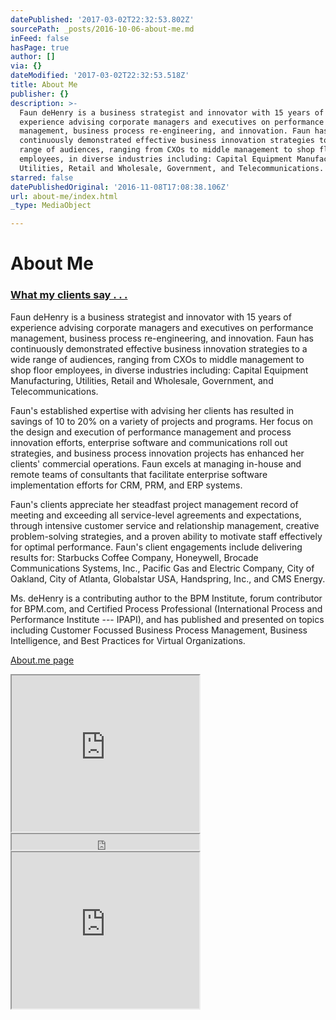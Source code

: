 ```yaml
---
datePublished: '2017-03-02T22:32:53.802Z'
sourcePath: _posts/2016-10-06-about-me.md
inFeed: false
hasPage: true
author: []
via: {}
dateModified: '2017-03-02T22:32:53.518Z'
title: About Me
publisher: {}
description: >-
  Faun deHenry is a business strategist and innovator with 15 years of
  experience advising corporate managers and executives on performance
  management, business process re-engineering, and innovation. Faun has
  continuously demonstrated effective business innovation strategies to a wide
  range of audiences, ranging from CXOs to middle management to shop floor
  employees, in diverse industries including: Capital Equipment Manufacturing,
  Utilities, Retail and Wholesale, Government, and Telecommunications.
starred: false
datePublishedOriginal: '2016-11-08T17:08:38.106Z'
url: about-me/index.html
_type: MediaObject

---
```

# About Me

### [What my clients say . . .][0]

Faun deHenry is a business strategist and innovator with 15 years of experience advising corporate managers and executives on performance management, business process re-engineering, and innovation. Faun has continuously demonstrated effective business innovation strategies to a wide range of audiences, ranging from CXOs to middle management to shop floor employees, in diverse industries including: Capital Equipment Manufacturing, Utilities, Retail and Wholesale, Government, and Telecommunications.

Faun's established expertise with advising her clients has resulted in savings of 10 to 20% on a variety of projects and programs. Her focus on the design and execution of performance management and process innovation efforts, enterprise software and communications roll out strategies, and business process innovation projects has enhanced her clients' commercial operations. Faun excels at managing in-house and remote teams of consultants that facilitate enterprise software implementation efforts for CRM, PRM, and ERP systems.

Faun's clients appreciate her steadfast project management record of meeting and exceeding all service-level agreements and expectations, through intensive customer service and relationship management, creative problem-solving strategies, and a proven ability to motivate staff effectively for optimal performance. Faun's client engagements include delivering results for: Starbucks Coffee Company, Honeywell, Brocade Communications Systems, Inc., Pacific Gas and Electric Company, City of Oakland, City of Atlanta, Globalstar USA, Handspring, Inc., and CMS Energy.

Ms. deHenry is a contributing author to the BPM Institute, forum contributor for BPM.com, and Certified Process Professional (International Process and Performance Institute --- IPAPI), and has published and presented on topics including Customer Focussed Business Process Management, Business Intelligence, and Best Practices for Virtual Organizations.

[About.me page][1]

<iframe src="https://the-grid.github.io/ed-userhtml/?g=eJxdj7FuwzAMRHd_haDMDucYtvcMLfILtEQ1SmTJoNg6RpB_rwy3ARJwIIe747s2yxKor4ZkF3WvBjTXL07f0dYmhcSN2rnDOtWjarNhP4nKbDoNMAUUl3jcBx-vZH3cmzRCWZeslSwTdVroJnDBH9ycum9hu_pn2CY8fsIHjQPxiZPzgbSyKFh72-mzyJQbgHme3z-BwwJKZ4q8_DlWIJRO-1i0_zFMBZVKlsOQ6YUCtvq_TnRcTg" height="250" style=""></iframe>

<iframe src="https://the-grid.github.io/ed-userhtml/?g=eJxNjkEOwiAURK9C2FO2xgB6CPfmS38tpoWGPw16ezG6cDuTefMcqbny5PUMbHK0Fi0BXIdYVpsyOKNHzDhJrMz5mmll39OWBAvjqVVcSMTr39CsvUwlm9sOlKzVSCAjc2kmlj3D64kWYR0uH6pCUec_mrMUXH9KGxTJK0clNXpt7bYQplLX4d-vpfHOkOEh3WKmKtzxOyZz0MHZLya8AVVdUyc" height="25" style=""></iframe>

<iframe src="https://the-grid.github.io/ed-userhtml/?g=eJxNkTFvwjAQhff8CitVIZGITUCUqkkYkDqwsLSdqqpy7DNxIHZkO2lR1f9eB4LUzXf36d2955zLHklehKJMjNYu3OTEtzZBbpmRrdtEolPMSa0iPkN25tkY_QQI9dSg2teitqhAHB_APZ-gAeXs9vxKD3vaQGTj9_lH5mkpUPSf2Z53PPJSMTLgOqMGZhRiBqiDkfMKmR9gyf1M8iuGrWG-DAlhWilgDgvKoNT6iBU4Aurz7YVYfsS1vfsWZXMq0kkPxnoTRb_AjxPatjterFbrZfqwWqfpYr5MF-Eg7t3glhq_ea85YKksGLcFoQ1Eo9s4C34jrlk33DdD02tOU_-6XZHU1m-fxnGWkzHFIMiHoNmJWnvJmunmklWIOHU0qQyIIqyca58I4VCBMmfsGUJL3bmkATKCX5K7qgjT-fx-7KiuabV1XnZ5-7w_0w2YQg" height="250" style=""></iframe>



[0]: http://dehenry.com/levers "Testamonials"
[1]: https://about.me/faun.dehenry "About me"